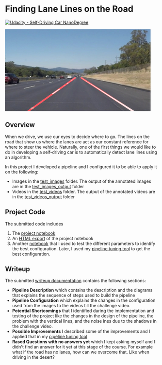 # **Finding Lane Lines on the Road** 
[![Udacity - Self-Driving Car NanoDegree](https://s3.amazonaws.com/udacity-sdc/github/shield-carnd.svg)](http://www.udacity.com/drive)

<img src="examples/laneLines_thirdPass.jpg" width="480" alt="Combined Image" />

Overview
---

When we drive, we use our eyes to decide where to go.  The lines on the road that show us where the lanes are act as our constant reference for where to steer the vehicle.  Naturally, one of the first things we would like to do in developing a self-driving car is to automatically detect lane lines using an algorithm.

In this project I developed a pipeline and I configured it to be able to apply it on the following:
- Images in the [test_images](./test_images) folder. The output of the annotated images are in the [test_images_output](./test_images_output) folder
- Videos in the [test_videos](./test_images) folder. The output of the annotated videos are in the [test_videos_output](./test_videos_output) folder

Project Code
---
The submitted code includes 
1. The [project notebook](./P1.ipynb)
2. An [HTML export](P1.html) of the project notebook
3. Another [notebook](./parameters_test.ipynb) that I used to test the different parameters to identify the best configuration. Later, I used my [pipeline tuning tool][1] to get the best configuration.


Writeup
---

The submitted [writeup documentation](./writeup.md) contains the following sections:

- **Pipeline Description** which contains the description and the diagrams that explains the sequence of steps used to build the pipeline
- **Pipeline Configuration** which explains the changes in the configuration used from the images to the videos till the challenge video.
- **Potential Shortcomings** that I identified during the implementation and testing of the project like the changes in the design of the pipeline, the problem with the vertical lines, and the noise ines due to the shadows in the challenge video.
- **Possible Improvements** I described some of the improvements and I applied that in my [pipeline tuning tool][1] 
- **Rased Questions with no answers yet** which I kept asking myself and I didn't find an answer for it yet at this stage of the course. For example what if the road has no lanes, how can we overcome that. Like when driving in the desert?

[//]: # (Link References)

[1]: https://github.com/abou7abiba/opencv-gui-pipline-tuner